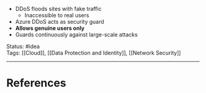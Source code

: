 - ﻿﻿DDoS floods sites with fake traffic
	- Inaccessible to real users
- ﻿﻿Azure DDoS acts as security guard
- ﻿﻿**Allows genuine users only**
- ﻿﻿Guards continuously against large-scale attacks


Status: #idea  
Tags:   [[Cloud]], [[Data Protection and Identity]], [[Network Security]]

---
# References